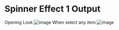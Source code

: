 # Spinner Effect 1 Output

Opening Look
![image](https://github.com/Kowsar14238/parts-of-project-1-to-10/assets/88027531/86e65a64-a11e-4ddd-a036-a92c792488de)
When select any item
![image](https://github.com/Kowsar14238/parts-of-project-1-to-10/assets/88027531/ce504ecc-159e-4c3a-b424-45d5ed98b516)
